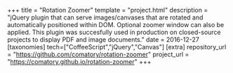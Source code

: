 +++
title = "Rotation Zoomer"
template = "project.html"
description = "jQuery plugin that can serve images/canvases that are rotated and automatically positioned within DOM. Optional zoomer window can also be applied. This plugin was succesfully used in production on closed-source projects to display PDF and image documents."
date = 2016-12-27
[taxonomies]
tech=["CoffeeScript","jQuery","Canvas"]
[extra]
repository_url = "https://github.com/comatory/rotation-zoomer"
project_url = "https://comatory.github.io/rotation-zoomer"
+++
